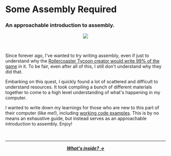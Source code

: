 # Some Assembly Required

### An approachable introduction to assembly.

<p align="center">
  <img src="https://cloud-1b2fvx8fc-hack-club-bot.vercel.app/0cover.png">
</p>
<br />

Since forever ago, I've wanted to try writing assembly, even if just to understand why the [Rollercoaster Tycoon creator would write 99% of the game](https://en.wikipedia.org/wiki/RollerCoaster_Tycoon_(video_game)#:~:text=Sawyer%20wrote%2099%25%20of%20the,%2C%20rendering%2C%20and%20paint%20programs.) in it. To be fair, even after all of this, I still don't understand why they did that.

Embarking on this quest, I quickly found a lot of scattered and difficult to understand resources. It took compiling a bunch of different materials together to come to a high level understanding of what's happening in my computer.

I wanted to write down my learnings for those who are new to this part of their computer (like me!), including [working code examples](/code). This is by no means an exhaustive guide, but instead serves as an approachable introduction to assembly. Enjoy!

<br />

---

<p align="center">
  <em>
    <b>
      <a href="/guide/table-of-contents.md">
        What's inside? →
      </a>
    </b>
  </em>
</p>
